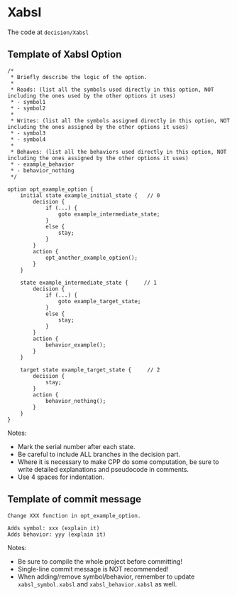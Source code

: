 # Xabsl

The code at `decision/Xabsl`

## Template of Xabsl Option

```
/*
 * Briefly describe the logic of the option.
 *
 * Reads: (list all the symbols used directly in this option, NOT including the ones used by the other options it uses)
 * - symbol1
 * - symbol2
 *
 * Writes: (list all the symbols assigned directly in this option, NOT including the ones assigned by the other options it uses)
 * - symbol3
 * - symbol4
 *
 * Behaves: (list all the behaviors used directly in this option, NOT including the ones assigned by the other options it uses)
 * - example_behavior
 * - behavior_nothing
 */

option opt_example_option {
    initial state example_initial_state {   // 0
        decision {
            if (...) {
                goto example_intermediate_state;
            }
            else {
                stay;
            }
        }
        action {
            opt_another_example_option();
        }
    }

    state example_intermediate_state {     // 1
        decision {
            if (...) {
                goto example_target_state;
            }
            else {
                stay;
            }
        }
        action {
            behavior_example();
        }
    }

    target state example_target_state {     // 2
        decision {
            stay;
        }
        action {
            behavior_nothing();
        }
    }
}
```

Notes:
- Mark the serial number after each state.
- Be careful to include ALL branches in the decision part.
- Where it is necessary to make CPP do some computation, be sure to write detailed explanations and pseudocode in comments.
- Use 4 spaces for indentation.

## Template of commit message

```
Change XXX function in opt_example_option.

Adds symbol: xxx (explain it)
Adds behavior: yyy (explain it)
```

Notes:
- Be sure to compile the whole project before committing!
- Single-line commit message is NOT recommended!
- When adding/remove symbol/behavior, remember to update `xabsl_symbol.xabsl` and `xabsl_behavior.xabsl` as well.

